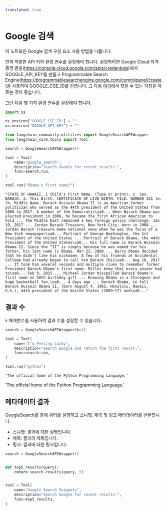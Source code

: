 ```yaml
---
translated: true
---
```


# Google 검색

이 노트북은 Google 검색 구성 요소 사용 방법을 다룹니다.

먼저 적절한 API 키와 환경 변수를 설정해야 합니다. 설정하려면 Google Cloud 자격 증명 콘솔(https://console.cloud.google.com/apis/credentials)에서 GOOGLE_API_KEY를 만들고 Programmable Search Engine(https://programmablesearchengine.google.com/controlpanel/create)을 사용하여 GOOGLE_CSE_ID를 만듭니다. 그 다음 [여기](https://stackoverflow.com/questions/37083058/programmatically-searching-google-in-python-using-custom-search)에서 찾을 수 있는 지침을 따르는 것이 좋습니다.

그런 다음 몇 가지 환경 변수를 설정해야 합니다.

```python
import os

os.environ["GOOGLE_CSE_ID"] = ""
os.environ["GOOGLE_API_KEY"] = ""
```

```python
from langchain_community.utilities import GoogleSearchAPIWrapper
from langchain_core.tools import Tool

search = GoogleSearchAPIWrapper()

tool = Tool(
    name="google_search",
    description="Search Google for recent results.",
    func=search.run,
)
```

```python
tool.run("Obama's first name?")
```

```output
"STATE OF HAWAII. 1 Child's First Name. (Type or print). 2. Sex. BARACK. 3. This Birth. CERTIFICATE OF LIVE BIRTH. FILE. NUMBER 151 le. lb. Middle Name. Barack Hussein Obama II is an American former politician who served as the 44th president of the United States from 2009 to 2017. A member of the Democratic\xa0... When Barack Obama was elected president in 2008, he became the first African American to hold ... The Middle East remained a key foreign policy challenge. Jan 19, 2017 ... Jordan Barack Treasure, New York City, born in 2008 ... Jordan Barack Treasure made national news when he was the focus of a New York newspaper\xa0... Portrait of George Washington, the 1st President of the United States ... Portrait of Barack Obama, the 44th President of the United States\xa0... His full name is Barack Hussein Obama II. Since the “II” is simply because he was named for his father, his last name is Obama. Mar 22, 2008 ... Barry Obama decided that he didn't like his nickname. A few of his friends at Occidental College had already begun to call him Barack (his\xa0... Aug 18, 2017 ... It took him several seconds and multiple clues to remember former President Barack Obama's first name. Miller knew that every answer had to\xa0... Feb 9, 2015 ... Michael Jordan misspelled Barack Obama's first name on 50th-birthday gift ... Knowing Obama is a Chicagoan and huge basketball fan,\xa0... 4 days ago ... Barack Obama, in full Barack Hussein Obama II, (born August 4, 1961, Honolulu, Hawaii, U.S.), 44th president of the United States (2009–17) and\xa0..."
```

## 결과 수

`k` 매개변수를 사용하여 결과 수를 설정할 수 있습니다.

```python
search = GoogleSearchAPIWrapper(k=1)

tool = Tool(
    name="I'm Feeling Lucky",
    description="Search Google and return the first result.",
    func=search.run,
)
```

```python
tool.run("python")
```

```output
'The official home of the Python Programming Language.'
```

'The official home of the Python Programming Language.'

## 메타데이터 결과

GoogleSearch를 통해 쿼리를 실행하고 스니펫, 제목 및 링크 메타데이터를 반환합니다.

- 스니펫: 결과에 대한 설명입니다.
- 제목: 결과의 제목입니다.
- 링크: 결과에 대한 링크입니다.

```python
search = GoogleSearchAPIWrapper()


def top5_results(query):
    return search.results(query, 5)


tool = Tool(
    name="Google Search Snippets",
    description="Search Google for recent results.",
    func=top5_results,
)
```
